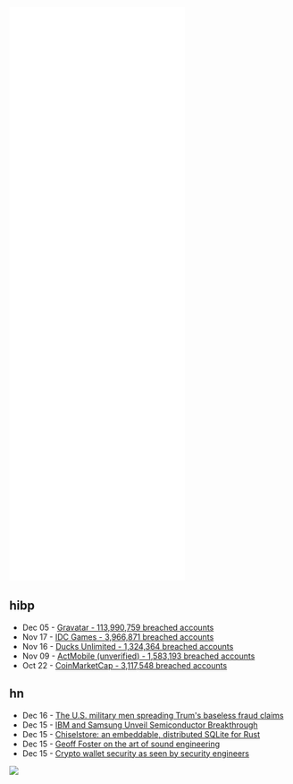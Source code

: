 ![Metrics](https://raw.githubusercontent.com/phixion/phixion/master/metrics.svg)

## hibp

<!--
for https://github.com/phixion/phixion/blob/main/.github/workflows/feeds.yml
-->
<!--START_SECTION:haveibeenpwnd-->
- Dec 05 - [Gravatar - 113,990,759 breached accounts](https://haveibeenpwned.com/PwnedWebsites#Gravatar)
- Nov 17 - [IDC Games - 3,966,871 breached accounts](https://haveibeenpwned.com/PwnedWebsites#IDCGames)
- Nov 16 - [Ducks Unlimited - 1,324,364 breached accounts](https://haveibeenpwned.com/PwnedWebsites#DucksUnlimited)
- Nov 09 - [ActMobile (unverified) - 1,583,193 breached accounts](https://haveibeenpwned.com/PwnedWebsites#ActMobile)
- Oct 22 - [CoinMarketCap - 3,117,548 breached accounts](https://haveibeenpwned.com/PwnedWebsites#CoinMarketCap)
<!--END_SECTION:haveibeenpwnd-->

## hn

<!--
for https://github.com/phixion/phixion/blob/main/.github/workflows/feeds.yml
-->
<!--START_SECTION:hn-->
- Dec 16 - [The U.S. military men spreading Trum's baseless fraud claims](https://www.reuters.com/investigates/special-report/usa-election-military/)
- Dec 15 - [IBM and Samsung Unveil Semiconductor Breakthrough](https://newsroom.ibm.com/2021-12-14-IBM-and-Samsung-Unveil-Semiconductor-Breakthrough-That-Defies-Conventional-Design)
- Dec 15 - [Chiselstore: an embeddable, distributed SQLite for Rust](https://github.com/chiselstrike/chiselstore)
- Dec 15 - [Geoff Foster on the art of sound engineering](https://composer.spitfireaudio.com/en/articles/geoff-foster-on-the-art-of-engineering)
- Dec 15 - [Crypto wallet security as seen by security engineers](https://www.cossacklabs.com/blog/crypto-wallets-security/)
<!--END_SECTION:hn-->

<!--
for https://yhype.me
-->
![](https://hit.yhype.me/github/profile?user_id=13013670)
